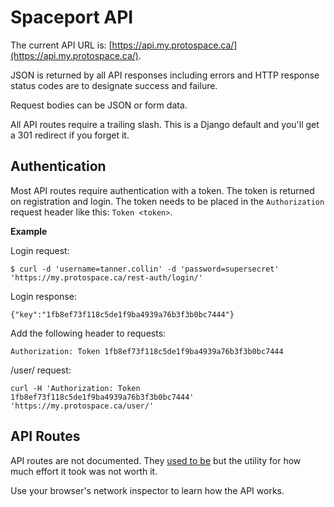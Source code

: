 # Spaceport API

The current API URL is: [https://api.my.protospace.ca/](https://api.my.protospace.ca/).

JSON is returned by all API responses including errors and HTTP response status
codes are to designate success and failure.

Request bodies can be JSON or form data.

All API routes require a trailing slash. This is a Django default and you'll get
a 301 redirect if you forget it.

## Authentication

Most API routes require authentication with a token. The token is returned on
registration and login. The token needs to be placed in the `Authorization`
request header like this: `Token <token>`.

**Example**

Login request:

```
$ curl -d 'username=tanner.collin' -d 'password=supersecret' 'https://my.protospace.ca/rest-auth/login/'
```

Login response:

```
{"key":"1fb8ef73f118c5de1f9ba4939a76b3f3b0bc7444"}
```

Add the following header to requests:

```
Authorization: Token 1fb8ef73f118c5de1f9ba4939a76b3f3b0bc7444
```

/user/ request:

```
curl -H 'Authorization: Token 1fb8ef73f118c5de1f9ba4939a76b3f3b0bc7444' 'https://my.protospace.ca/user/'
```

## API Routes

API routes are not documented. They [used to be](https://github.com/Protospace/spaceport/blob/5bf9b261802001b8038eba2dd272020fab0c0ebd/apiserver/docs/source/api.rst) but the utility for how much
effort it took was not worth it.

Use your browser's network inspector to learn how the API works.

